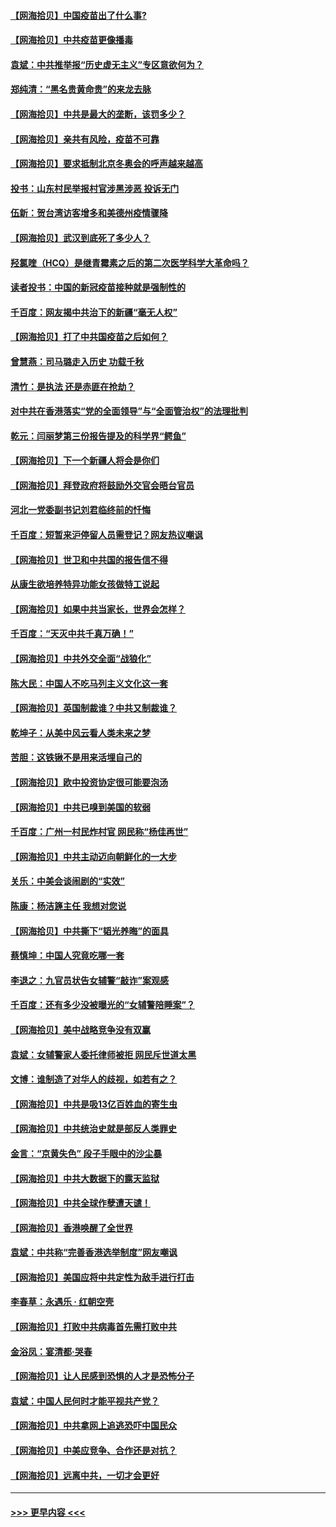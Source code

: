 #### [【网海拾贝】中国疫苗出了什么事?](../pages/nsc993/n12879124.md?t=04150302) 
#### [【网海拾贝】中共疫苗更像播毒](../pages/nsc993/n12876631.md?t=04150302) 
#### [袁斌：中共推举报“历史虚无主义”专区意欲何为？](../pages/nsc993/n12876530.md?t=04150302) 
#### [郑纯清：“黑名贵黄命贵”的来龙去脉](../pages/nsc993/n12875589.md?t=04150302) 
#### [【网海拾贝】中共是最大的垄断，该罚多少？](../pages/nsc993/n12874006.md?t=04150302) 
#### [【网海拾贝】亲共有风险，疫苗不可靠](../pages/nsc993/n12872224.md?t=04150302) 
#### [【网海拾贝】要求抵制北京冬奥会的呼声越来越高](../pages/nsc993/n12868962.md?t=04150302) 
#### [投书：山东村民举报村官涉黑涉恶 投诉无门](../pages/nsc993/n12869726.md?t=04150302) 
#### [伍新：贺台湾访客增多和美德州疫情骤降](../pages/nsc993/n12865651.md?t=04150302) 
#### [【网海拾贝】武汉到底死了多少人？](../pages/nsc993/n12863707.md?t=04150302) 
#### [羟氯喹（HCQ）是继青霉素之后的第二次医学科学大革命吗？](../pages/nsc993/n12638564.md?t=04150302) 
#### [读者投书：中国的新冠疫苗接种就是强制性的](../pages/nsc993/n12859932.md?t=04150302) 
#### [千百度：网友揭中共治下的新疆“毫无人权”](../pages/nsc993/n12858385.md?t=04150302) 
#### [【网海拾贝】打了中共国疫苗之后如何？](../pages/nsc993/n12857866.md?t=04150302) 
#### [曾慧燕：司马璐走入历史 功载千秋](../pages/nsc993/n12856996.md?t=04150302) 
#### [清竹：是执法 还是赤匪在抢劫？](../pages/nsc993/n12856952.md?t=04150302) 
#### [对中共在香港落实“党的全面领导”与“全面管治权”的法理批判](../pages/nsc993/n12856929.md?t=04150302) 
#### [乾元：闫丽梦第三份报告提及的科学界“鳄鱼”](../pages/nsc993/n12855985.md?t=04150302) 
#### [【网海拾贝】下一个新疆人将会是你们](../pages/nsc993/n12855864.md?t=04150302) 
#### [【网海拾贝】拜登政府将鼓励外交官会晤台官员](../pages/nsc993/n12853615.md?t=04150302) 
#### [河北一党委副书记刘君临终前的忏悔](../pages/nsc993/n12849420.md?t=04150302) 
#### [千百度：短暂来沪停留人员需登记？网友热议嘲讽](../pages/nsc993/n12853497.md?t=04150302) 
#### [【网海拾贝】世卫和中共国的报告信不得](../pages/nsc993/n12850902.md?t=04150302) 
#### [从康生欲培养特异功能女孩做特工说起](../pages/nsc993/n12849289.md?t=04150302) 
#### [【网海拾贝】如果中共当家长，世界会怎样？](../pages/nsc993/n12848436.md?t=04150302) 
#### [千百度：“天灭中共千真万确！”](../pages/nsc993/n12845659.md?t=04150302) 
#### [【网海拾贝】中共外交全面“战狼化”](../pages/nsc993/n12845607.md?t=04150302) 
#### [陈大民：中国人不吃马列主义文化这一套](../pages/nsc993/n12842496.md?t=04150302) 
#### [【网海拾贝】英国制裁谁？中共又制裁谁？](../pages/nsc993/n12840909.md?t=04150302) 
#### [乾坤子：从美中风云看人类未来之梦](../pages/nsc993/n12840590.md?t=04150302) 
#### [苦胆：这铁锹不是用来活埋自己的](../pages/nsc993/n12839512.md?t=04150302) 
#### [【网海拾贝】欧中投资协定很可能要泡汤](../pages/nsc993/n12835122.md?t=04150302) 
#### [【网海拾贝】中共已嗅到美国的软弱](../pages/nsc993/n12832411.md?t=04150302) 
#### [千百度：广州一村民炸村官 网民称“杨佳再世”](../pages/nsc993/n12832380.md?t=04150302) 
#### [【网海拾贝】中共主动迈向朝鲜化的一大步](../pages/nsc993/n12829887.md?t=04150302) 
#### [关乐：中美会谈闹剧的“实效”](../pages/nsc993/n12826698.md?t=04150302) 
#### [陈康：杨洁篪主任  我想对您说](../pages/nsc993/n12826609.md?t=04150302) 
#### [【网海拾贝】中共撕下“韬光养晦”的面具](../pages/nsc993/n12826459.md?t=04150302) 
#### [蔡慎坤：中国人究竟吃哪一套](../pages/nsc993/n12826010.md?t=04150302) 
#### [李退之：九官员状告女辅警“敲诈”案观感](../pages/nsc993/n12823984.md?t=04150302) 
#### [千百度：还有多少没被曝光的“女辅警陪睡案”？](../pages/nsc993/n12822136.md?t=04150302) 
#### [【网海拾贝】美中战略竞争没有双赢](../pages/nsc993/n12822105.md?t=04150302) 
#### [袁斌：女辅警家人委托律师被拒 网民斥世道太黑](../pages/nsc993/n12822004.md?t=04150302) 
#### [文博：谁制造了对华人的歧视，如若有之？](../pages/nsc993/n12821635.md?t=04150302) 
#### [【网海拾贝】中共是吸13亿百姓血的寄生虫](../pages/nsc993/n12819191.md?t=04150302) 
#### [【网海拾贝】中共统治史就是部反人类罪史](../pages/nsc993/n12816738.md?t=04150302) 
#### [金言：“京黄失色” 段子手眼中的沙尘暴](../pages/nsc993/n12815700.md?t=04150302) 
#### [【网海拾贝】中共大数据下的露天监狱](../pages/nsc993/n12811075.md?t=04150302) 
#### [【网海拾贝】中共全球作孽遭天谴！](../pages/nsc993/n12810258.md?t=04150302) 
#### [【网海拾贝】香港唤醒了全世界](../pages/nsc993/n12809100.md?t=04150302) 
#### [袁斌：中共称“完善香港选举制度”网友嘲讽](../pages/nsc993/n12808994.md?t=04150302) 
#### [【网海拾贝】美国应将中共定性为敌手进行打击](../pages/nsc993/n12806870.md?t=04150302) 
#### [李春草：永遇乐 · 红朝空壳](../pages/nsc993/n12805365.md?t=04150302) 
#### [【网海拾贝】打败中共病毒首先需打败中共](../pages/nsc993/n12803930.md?t=04150302) 
#### [金浴凤：宴清都‧哭春](../pages/nsc993/n12801601.md?t=04150302) 
#### [【网海拾贝】让人民感到恐惧的人才是恐怖分子](../pages/nsc993/n12799347.md?t=04150302) 
#### [袁斌：中国人民何时才能平视共产党？](../pages/nsc993/n12799306.md?t=04150302) 
#### [【网海拾贝】中共拿网上追逃恐吓中国民众](../pages/nsc993/n12796905.md?t=04150302) 
#### [【网海拾贝】中美应竞争、合作还是对抗？](../pages/nsc993/n12794675.md?t=04150302) 
#### [【网海拾贝】远离中共，一切才会更好](../pages/nsc993/n12793572.md?t=04150302) 

----
#### [ >>> 更早内容 <<< ](../indexes/nsc993-earlier.md)
